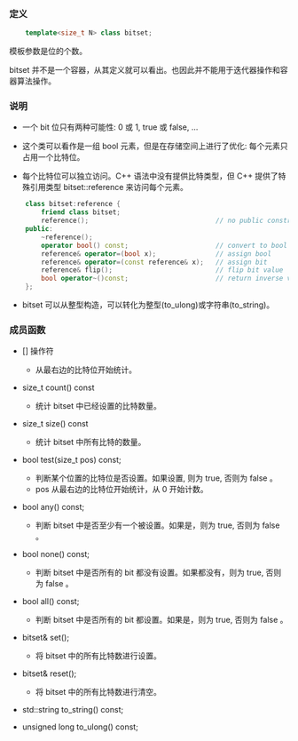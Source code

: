 
### 定义
```c++
    template<size_t N> class bitset;
```
模板参数是位的个数。
  
bitset 并不是一个容器，从其定义就可以看出。也因此并不能用于迭代器操作和容器算法操作。


### 说明

- 一个 bit 位只有两种可能性: 0 或 1, true 或 false, ...

- 这个类可以看作是一组 bool 元素，但是在存储空间上进行了优化: 每个元素只占用一个比特位。

- 每个比特位可以独立访问。C++ 语法中没有提供比特类型，但 C++ 提供了特殊引用类型 bitset::reference 来访问每个元素。
```c++
    class bitset:reference {
        friend class bitset;
        reference();                                // no public constructor
    public:
        ~reference();
        operator bool() const;                      // convert to bool
        reference& operator=(bool x);               // assign bool
        reference& operator=(const reference& x);   // assign bit
        reference& flip();                          // flip bit value
        bool operator~()const;                      // return inverse value
    };
```
- bitset 可以从整型构造，可以转化为整型(to_ulong)或字符串(to_string)。


### 成员函数

- [] 操作符
    + 从最右边的比特位开始统计。

- size_t count() const
    + 统计 bitset 中已经设置的比特数量。

- size_t size() const
    + 统计 bitset 中所有比特的数量。

- bool test(size_t pos) const;
    + 判断某个位置的比特位是否设置。如果设置, 则为 true, 否则为 false 。
    + pos 从最右边的比特位开始统计，从 0 开始计数。

- bool any() const;
    + 判断 bitset 中是否至少有一个被设置。如果是，则为 true, 否则为 false 。

- bool none() const;
    + 判断 bitset 中是否所有的 bit 都没有设置。如果都没有，则为 true, 否则为 false 。

- bool all() const;
    + 判断 bitset 中是否所有的 bit 都设置。如果是，则为 true, 否则为 false 。

- bitset& set();
    + 将 bitset 中的所有比特数进行设置。

- bitset& reset();
    + 将 bitset 中的所有比特数进行清空。

- std::string to_string() const;

- unsigned long to_ulong() const;
